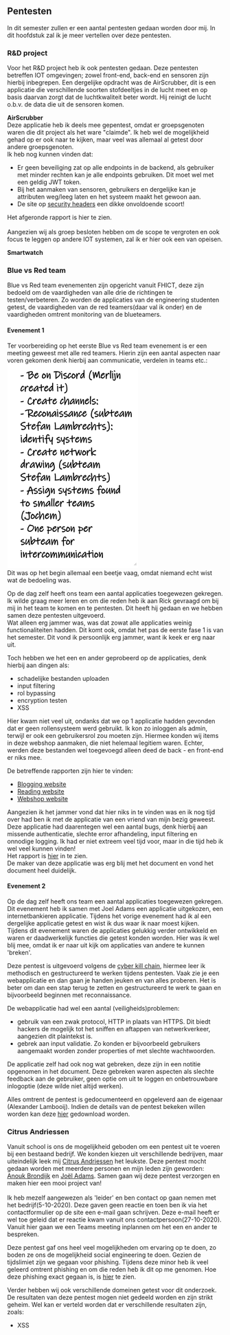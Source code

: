 ## Pentesten
In dit semester zullen er een aantal pentesten gedaan worden door mij. In dit hoofdstuk zal ik je meer vertellen over deze pentesten.

### R&D project
Voor het R&D project heb ik ook pentesten gedaan. Deze pentesten betreffen IOT omgevingen; zowel front-end, back-end en sensoren
zijn hierbij inbegrepen. Een dergelijke opdracht was de AirScrubber, dit is een applicatie die verschillende soorten stofdeeltjes in de lucht meet en
op basis daarvan zorgt dat de luchtkwaliteit beter wordt. Hij reinigt de lucht o.b.v. de data die uit de sensoren komen.

**AirScrubber**<br />
Deze applicatie heb ik deels mee gepentest, omdat er groepsgenoten waren die dit project als het ware "claimde". Ik heb wel de mogelijkheid
gehad op er ook naar te kijken, maar veel was allemaal al getest door andere groepsgenoten.
<br />Ik heb nog kunnen vinden dat:
- Er geen beveiliging zat op alle endpoints in de backend, als gebruiker met minder rechten kan je alle endpoints gebruiken. Dit moet wel met een geldig JWT token.
- Bij het aanmaken van sensoren, gebruikers en dergelijke kan je attributen weg/leeg laten en het systeem maakt het gewoon aan.
- De site op [security headers](https://securityheaders.com/) een dikke onvoldoende scoort!

Het afgeronde rapport is <a class="downloadlink" onClick="passwd('../files/Airscrubber-Report.docx','Rapportage Airscrubber')">hier</a> te zien.
<br /><br />Aangezien wij als groep besloten hebben om de scope te vergroten en ook focus te leggen op andere IOT systemen, zal ik er hier ook een van opeisen.

**Smartwatch**


### Blue vs Red team 
Blue vs Red team evenementen zijn opgericht vanuit FHICT, deze zijn bedoeld om de vaardigheden van alle drie
de richtingen te testen/verbeteren. Zo worden de applicaties van de engineering studenten getest, de vaardigheden
van de red teamers(daar val ik onder) en de vaardigheden omtrent monitoring van de blueteamers.

#### Evenement 1
Ter voorbereiding op het eerste Blue vs Red team evenement is er een meeting geweest met alle red teamers.
Hierin zijn een aantal aspecten naar voren gekomen denk hierbij aan communicatie, verdelen in teams etc.:<br />
<img src="../images/rtvsbt/voorbereiding.png" alt="feedback" class="phish_img" style="align:left;">
<br />
Dit was op het begin allemaal een beetje vaag, omdat niemand echt wist wat de bedoeling was.

Op de dag zelf heeft ons team een aantal applicaties toegewezen gekregen. Ik wilde graag meer leren en om die
reden heb ik aan Rick gevraagd om bij mij in het team te komen en te pentesten. Dit heeft hij gedaan en we hebben samen
deze pentesten uitgevoerd.<br />
Wat alleen erg jammer was, was dat zowat alle applicaties weinig functionaliteiten hadden. Dit komt ook, omdat
het pas de eerste fase 1 is van het semester. Dit vond ik persoonlijk erg jammer, want ik keek er erg naar uit.

Toch hebben we het een en ander geprobeerd op de applicaties, denk hierbij aan dingen als:
- schadelijke bestanden uploaden
- input filtering
- rol bypassing 
- encryption testen
- XSS

Hier kwam niet veel uit, ondanks dat we op 1 applicatie hadden gevonden dat er geen rollensysteem werd gebruikt.
Ik kon zo inloggen als admin, terwijl er ook een gebruikersrol zou moeten zijn. Hiermee konden wij items in deze
webshop aanmaken, die niet helemaal legitiem waren. Echter, werden deze bestanden wel toegevoegd alleen deed de back - en front-end er niks mee.

De betreffende rapporten zijn hier te vinden:
- <a href="../files/rtvsbt/Report-Blogging-Website.docx" download>Blogging website</a>
- <a href="../files/rtvsbt/Report-Reading-Website.docx" download>Reading website</a>
- <a href="../files/rtvsbt/Report-Webshop.docx" download>Webshop website</a>

Aangezien ik het jammer vond dat hier niks in te vinden was en ik nog tijd over had ben ik met de applicatie 
van een vriend van mijn bezig geweest. Deze applicatie had daarentegen wel een aantal bugs, denk hierbij aan missende
authenticatie, slechte error afhandeling, input filtering en onnodige logging. Ik had er niet extreem veel tijd
voor, maar in die tijd heb ik wel veel kunnen vinden!<br />
Het rapport is <a href="../files/rtvsbt/Report-Internetbankieren-Marc_V_Bommel.docx" download>hier</a> in te zien.
<br /> De maker van deze applicatie was erg blij met het document en vond het document heel duidelijk.

#### Evenement 2
Op de dag zelf heeft ons team een aantal applicaties toegewezen gekregen. Dit evenement heb ik samen met Joel Adams een applicatie
uitgekozen, een internetbankieren applicatie. Tijdens het vorige evenement had ik al een dergelijke applicatie getest en
wist ik dus waar ik naar moest kijken.<br />
Tijdens dit evenement waren de applicaties gelukkig verder ontwikkeld en waren er daadwerkelijk functies die getest konden worden. Hier was ik
wel blij mee, omdat ik er naar uit kijk om applicaties van andere te kunnen 'breken'.

Deze pentest is uitgevoerd volgens de [cyber kill chain](https://www.exabeam.com/information-security/cyber-kill-chain/), hiermee leer ik methodisch en gestructureerd te werken tijdens pentesten. Vaak zie je een webapplicatie
en dan gaan je handen jeuken en van alles proberen. Het is beter om dan een stap terug te zetten en gestructureerd te werk te gaan en bijvoorbeeld beginnen met reconnaissance.

De webapplicatie had wel een aantal (veiligheids)problemen:
- gebruik van een zwak protocol, HTTP in plaats van HTTPS. Dit biedt hackers de mogelijk tot het sniffen en aftappen van netwerkverkeer, aangezien dit plaintekst is.
- gebrek aan input validatie. Zo konden er bijvoorbeeld gebruikers aangemaakt worden zonder properties of met slechte wachtwoorden.

De applicatie zelf had ook nog wat gebreken, deze zijn in een notitie opgenomen in het document. Deze gebreken waren aspecten als slechte
feedback aan de gebruiker, geen optie om uit te loggen en onbetrouwbare inlogoptie (deze wilde niet altijd werken).

Alles omtrent de pentest is gedocumenteerd en opgeleverd aan de eigenaar (Alexander Lambooij).
Indien de details van de pentest bekeken willen worden kan deze [hier]() gedownload worden.

### Citrus Andriessen
Vanuit school is ons de mogelijkheid geboden om een pentest uit te voeren bij een bestaand bedrijf. We konden kiezen
uit verschillende bedrijven, maar uiteindelijk leek mij [Citrus Andriessen](https://www.citrusandriessen.nl/) het leukste. Deze pentest mocht gedaan worden
met meerdere personen en mijn leden zijn geworden: [Anouk Brondijk]() en [Joël Adams](https://joeladams.nl). Samen gaan wij deze pentest verzorgen en maken hier een mooi project van!
<br /><br />
Ik heb mezelf aangewezen als 'leider' en ben contact op gaan nemen met het bedrijf(5-10-2020). Deze gaven geen reactie en toen ben ik via het contactformulier op de site
een e-mail gaan schrijven. Deze e-mail heeft er wel toe geleid dat er reactie kwam vanuit ons contactpersoon(27-10-2020). Vanuit hier gaan we een Teams meeting inplannen om het een en ander te bespreken.

Deze pentest gaf ons heel veel mogelijkheden om ervaring op te doen, zo boden ze ons de mogelijkheid social engineering te doen.
Gezien de tijdslimiet zijn we gegaan voor phishing. Tijdens deze minor heb ik veel geleerd omtrent phishing en om die reden heb ik dit op me genomen. Hoe deze phishing exact gegaan is, is [hier](/must/phishing) te zien.

Verder hebben wij ook verschillende domeinen getest voor dit onderzoek. De resultaten van deze pentest mogen niet gedeeld worden en zijn strikt geheim.
Wel kan er verteld worden dat er verschillende resultaten zijn, zoals:
- XSS